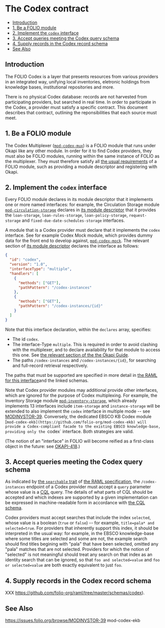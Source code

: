 # The Codex contract

<!-- md2toc -l 2 codex-contract.md -->
* [Introduction](#introduction)
* [1. Be a FOLIO module](#1-be-a-folio-module)
* [2. Implement the `codex` interface](#2-implement-the-codex-interface)
* [3. Accept queries meeting the Codex query schema](#3-accept-queries-meeting-the-codex-query-schema)
* [4. Supply records in the Codex record schema](#4-supply-records-in-the-codex-record-schema)
* [See Also](#see-also)

## Introduction

The FOLIO Codex is a layer that presents resources from various providers in an integrated way, unifying local inventories, eletronic holdings from knowledge bases, institutional repositories and more.

There is no physical Codex database: records are not harvested from participating providers, but searched in real time. In order to participate in the Codex, a provider must satisfy a specific contract. This document describes that contract, outlining the reponsibilities that each source must meet.

## 1. Be a FOLIO module

The Codex Multiplexer ([`mod-codex-mux`](https://github.com/folio-org/mod-codex-mux)) is a FOLIO module that runs under Okapi like any other module. In order for it to find Codex providers, they must also be FOLIO modules, running within the same instance of FOLIO as the multiplexer. They must therefore satisfy all [the usual requirements](https://github.com/folio-org/okapi/blob/master/doc/guide.md#okapis-own-web-services) of a FOLIO module, such as providing a module descriptor and registering with Okapi.

## 2. Implement the `codex` interface

Every FOLIO module declares in its module descriptor that it implements one or more named interfaces: for example, the Circulation Storage module [`mod-circulation-storage`](https://github.com/folio-org/mod-circulation-storage) declares in [its module descriptor](https://github.com/folio-org/mod-circulation-storage/blob/master/descriptors/ModuleDescriptor-template.json) that it provides the
`loan-storage`,
`loan-rules-storage`,
`loan-policy-storage`,
`request-storage`
and
`fixed-due-date-schedules-storage`
interfaces.

A module that is a Codex provider must declare that it implements the `codex` interface. See for example Codex Mock module, which provides dummy data for the front end to develop against, [`mod-codex-mock`](https://github.com/folio-org/mod-codex-mock). The relevant section of [its module descriptor](https://github.com/folio-org/mod-codex-mock/blob/master/descriptors/ModuleDescriptor-one-template.json) declares the interface as follows:

```json
{
  "id": "codex",
  "version": "1.0",
  "interfaceType": "multiple",
  "handlers": [
    {
      "methods": ["GET"],
      "pathPattern": "/codex-instances"
    },
    {
      "methods": ["GET"],
      "pathPattern": "/codex-instances/{id}"
    }
  ]
}
```

Note that this interface declaration, within the `declares` array, specifies:

* The id `codex`.
* The interface-Type `multiple`. This is required in order to avoid clashing with the multiplexer, and to declare availability for that module to access this one. See [the relevant section of the the Okapi Guide](https://github.com/folio-org/okapi/blob/master/doc/guide.md#multiple-interfaces).
* The paths `/codex-instances` and `/codex-instances/{id}`, for searching and full-record retrieval respectively.

The paths that must be supported are specified in more detail in [the RAML for this interface](https://github.com/folio-org/raml/blob/master/ramls/codex/codex.raml)and the linked schemas.

Note that Codex provider modules may additional provide other interfaces, which are ignored for the purpose of Codex multiplexing. For example, the Inventory Storage module [`mod-inventory-storage`](https://github.com/folio-org/mod-inventory-storage), which already implements 13 interfaces include `item-storage` and `instance-storage` will be extended to also implement the `codex` interface in multiple mode -- see [MODINVSTOR-39](https://issues.folio.org/browse/MODINVSTOR-39). Conversely, the dedicated EBSCO KB Codex module [`mod-codex-ekb](https://github.com/folio-org/mod-codex-ekb) will provide a Codex-compliant facade to the existing EBSCO knowledge-base, providing only the `codex` interface. Both strategies are valid.

(The notion of an "interface" in FOLIO will become reified as a first-class object in the future: see [OKAPI-418](https://issues.folio.org/browse/OKAPI-418).)

## 3. Accept queries meeting the Codex query schema

As indicated by [the `searchable` trait](https://github.com/folio-org/raml/blob/master/traits/searchable.raml) of [the RAML specification](https://github.com/folio-org/raml/blob/master/ramls/codex/codex.raml), the `/codex-instances` endpoint of a Codex provider must accept a `query` parameter whose value is a [CQL](http://zing.z3950.org/cql/intro.html) query. The details of what parts of CQL should be accepted and which indexes are supported by a given implementation can be expressed in machine-readable form in accordance with [the CQL schema](https://github.com/folio-org/raml/blob/master/schemas/CQLSchema.schema).

Codex providers must accept searches that include the index `selected`, whose value is a boolean (`true` or `false`) -- for example, `title=pala* and selected=true`. For providers that inherently support this index, it should be interpreted in the usual way: for example, in the EBSCO knowledge-base where some titles are selected and some are not, the example search should find titles begining with "pala" that have been selected, omitted any "pala" matches that are not selected. Providers for which the notion of "selected" is not meaningful should treat any search on that index as an identity search that can be ignored, so that `foo and selected=value` and `foo or selected=value` are both exactly equivalent to just `foo`.

## 4. Supply records in the Codex record schema

XXX https://github.com/folio-org/raml/tree/master/schemas/codex).

## See Also

https://issues.folio.org/browse/MODINVSTOR-39
mod-codex-ekb
